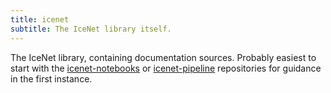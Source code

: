 ```yaml
---
title: icenet
subtitle: The IceNet library itself.
---
```

The IceNet library, containing documentation sources. Probably easiest to start with the [icenet-notebooks](https://github.com/icenet-ai/icenet-notebooks) or [icenet-pipeline](https://github.com/icenet-ai/icenet-pipeline) repositories for guidance in the first instance.
